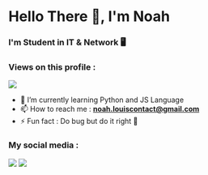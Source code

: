 # Hello There 👋, I'm Noah
### I'm Student in IT & Network 🖥️

### Views on this profile : 
![](https://komarev.com/ghpvc/?username=macaroftv&label=Profile%20views&color=0e75b6&style=flat)

- 🌱 I’m currently learning Python and JS Language
- 📫 How to reach me : **noah.louiscontact@gmail.com**
- ⚡ Fun fact : Do bug but do it right 🦠

### My social media :
[![](https://raw.githubusercontent.com/rahuldkjain/github-profile-readme-generator/master/src/images/icons/Social/discord.svg)](https://discordapp.com/users/228100207965896707) [![](https://raw.githubusercontent.com/rahuldkjain/github-profile-readme-generator/master/src/images/icons/Social/linked-in-alt.svg)]()
